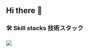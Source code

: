 ## Hi there 👋

<h3 align="left">🛠 Skill stacks 技術スタック</h3>
<p align="left">
  <a href="https://skillicons.dev">
    <img src="https://skillicons.dev/icons?i=ruby,rails,postgres,mysql,aws,docker,githubactions,git,html,css,js,ts,react,nextjs,vue" />
  </a>
</p>

<!--
**tomooshima0828/tomooshima0828** is a ✨ _special_ ✨ repository because its `README.md` (this file) appears on your GitHub profile.

Here are some ideas to get you started:

- 🔭 I’m currently working on ...
- 🌱 I’m currently learning ...
- 👯 I’m looking to collaborate on ...
- 🤔 I’m looking for help with ...
- 💬 Ask me about ...
- 📫 How to reach me: ...
- 😄 Pronouns: ...
- ⚡ Fun fact: ...
-->

